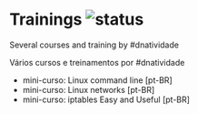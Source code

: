 # Trainings ![status](https://img.shields.io/readthedocs/pip.svg)
Several courses and training by #dnatividade

Vários cursos e treinamentos por #dnatividade

- mini-curso: Linux command line [pt-BR]
- mini-curso: Linux networks [pt-BR]
- mini-curso: iptables Easy and Useful [pt-BR]

